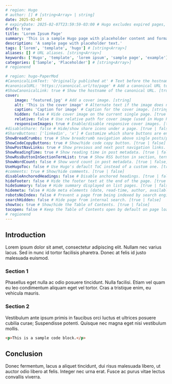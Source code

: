 ```yaml
---
# region: Hugo
# author: [] # [string<Array> | string]
date: 2025-02-07
# expiryDate: 2025-02-07T23:59:59-03:00 # Hugo excludes expired pages, use `--buildExpired` to include them
draft: true
title: 'Lorem Ipsum Page'
summary: 'This is a sample Hugo page with placeholder content and formatting examples.' # Refer to: 'https://gohugo.io/content-management/summaries/'
description: 'A sample page with placeholder text.'
tags: ['lorem', 'template', 'hugo'] # [string<Array>]
aliases: [] # URL aliases. [string<Array>]
keywords: ['Hugo', 'template', 'lorem ipsum', 'sample page', 'example'] # [string<Array>]
categories: ['Sample', 'Placeholder'] # [string<Array>]
# regionend

# region: hugo-PaperMod
#CanonicalLinkText: 'Originally published at' # Text before the hostname of the canonical URL. [string]
#canonicalURL: 'https://canonical.url/to/page' # Add a canonical URL to posts. [string]
#ShowCanonicalLink: true # Show the hostname of the canonical URL. [true | false]
cover:
    image: 'featured.jpg' # Add a cover image. [string]
    alt: 'This is the cover image' # Alternate text if the image does not load. [string]
    caption: 'Caption for image' # Caption for the cover image. [string]
    hidden: false # Hide cover image on the current single page. [true | false]
    relative: false # Use relative path for cover image (used in Hugo Page Bundles). [true | false]
    responsiveImages: true # Enable/disable responsive cover images. [true | false]
#disableShare: false # Hide/show share icons under a page. [true | false]
#ShareButtons: ['linkedin', 'x'] # Customize which share buttons are enabled on the page. [list]
ShowBreadCrumbs: true # Show breadcrumb navigation above single posts/pages. [true | false]
ShowCodeCopyButtons: true # Show/hide code copy button. [true | false]
ShowPostNavLinks: true # Show previous and next post navigation links. [true | false]
ShowReadingTime: true # Show reading time in post metadata. [true | false]
ShowRssButtonInSectionTermList: true # Show RSS button in section, term, and list pages. [true | false]
ShowWordCount: false # Show word count in post metadata. [true | false]
UseHugoToc: false # Use Hugo's default ToC instead of a custom one. [true | false]
#comments: true # Show/hide comments. [true | false]
disableAnchoredHeadings: false # Disable anchored headings. [true | false]
hideFooter: false # Hide the footer text at the end of the page. [true | false]
hideSummary: false # Hide summary displayed on list pages. [true | false]
hidemeta: false # Hide meta elements (date, read-time, author, available translations). [true | false]
robotsNoIndex: false # Prevent a page from being indexed by search engines. [true | false]
searchHidden: false # Hide page from internal search. [true | false]
showtoc: true # Show/hide the Table of Contents. [true | false]
tocopen: false # Keep the Table of Contents open by default on page load. [true | false]
# regionend
---
```


<!-- @format -->

## Introduction

Lorem ipsum dolor sit amet, consectetur adipiscing elit. Nullam nec varius lacus. Sed in nunc id tortor facilisis pharetra. Donec at felis id justo malesuada euismod.

### Section 1

Phasellus eget nulla ac odio posuere tincidunt. Nulla facilisi. Etiam vel quam eu leo condimentum aliquam eget vel tortor. Cras a tristique enim, eu vehicula mauris.

### Section 2

Vestibulum ante ipsum primis in faucibus orci luctus et ultrices posuere cubilia curae; Suspendisse potenti. Quisque nec magna eget nisi vestibulum mollis.

```html
<p>This is a sample code block.</p>
```

## Conclusion

Donec fermentum, lacus a aliquet tincidunt, dui risus malesuada libero, ut auctor odio libero at felis. Integer nec urna erat. Fusce ac purus vitae lectus convallis viverra.
